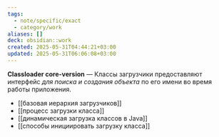 ```yaml
---
tags:
  - note/specific/exact
  - category/work
aliases: []
deck: obsidian::work
created: 2025-05-31T04:44:21+03:00
updated: 2025-05-31T06:06:08+03:00
---
```


**Classloader core-version**
—
Классы загрузчики предоставляют интерфейс *для поиска и создания объекта* по его имени во время работы приложения.
- [[базовая иерархия загрузчиков]]
- [[процесс загрузки класса]]
- [[динамическая загрузка классов в Java]]
- [[способы инициировать загрузку класса]]
